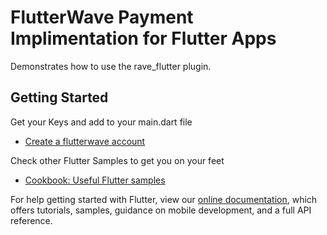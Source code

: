 # FlutterWave Payment Implimentation for Flutter Apps
Demonstrates how to use the rave_flutter plugin.

## Getting Started

Get your Keys and add to your main.dart file
- [Create a flutterwave account](https://dashboard.flutterwave.com)

Check other Flutter Samples to get you on your feet
- [Cookbook: Useful Flutter samples](https://flutter.dev/docs/cookbook)

For help getting started with Flutter, view our 
[online documentation](https://flutter.dev/docs), which offers tutorials, 
samples, guidance on mobile development, and a full API reference.
